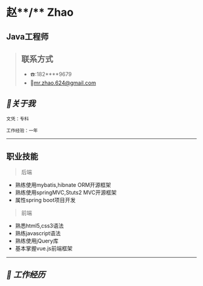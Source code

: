 # 赵**/** Zhao

##  Java工程师

> ## 联系方式
>
> - :telephone::182****9679
> - :email:<mr.zhao.624@gmail.com>

## ***:bookmark:关于我***

    ​文凭：专科

    ​工作经验：一年

***
## 职业技能 
> 后端
- 熟练使用mybatis,hibnate ORM开源框架
- 熟练使用springMVC,Stuts2 MVC开源框架
- 属性spring boot项目开发
>前端
- 熟悉html5,css3语法
- 熟练javascript语法
- 熟练使用jQuery库
- 基本掌握vue.js前端框架

***
## ***:bookmark: 工作经历***





